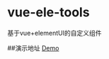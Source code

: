 # vue-ele-tools
基于vue+elementUI的自定义组件

##演示地址
[Demo](https://shenwangchuan.github.io/vue-ele-tools/dist)
